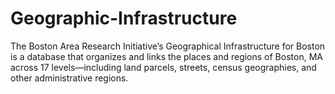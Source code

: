 # Geographic-Infrastructure
The Boston Area Research Initiative’s Geographical Infrastructure for Boston is a database that organizes and links the places and regions of Boston, MA across 17 levels—including land parcels, streets, census geographies, and other administrative regions.
